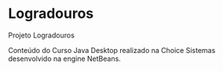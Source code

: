 # Logradouros

Projeto Logradouros

Conteúdo do Curso Java Desktop realizado na Choice Sistemas desenvolvido na engine NetBeans.
